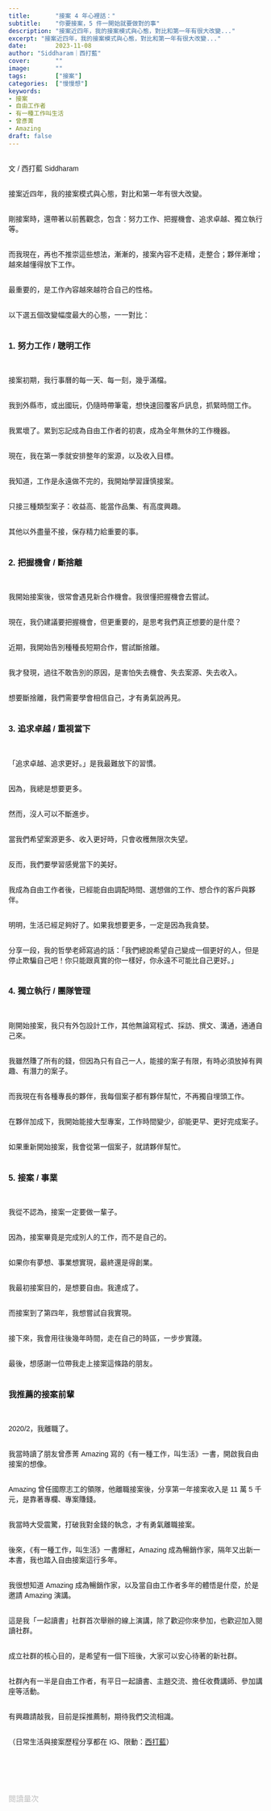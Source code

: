 ```yaml
---
title:       "接案 4 年心裡話："
subtitle:    "你要接案，5 件一開始就要做對的事"
description: "接案近四年，我的接案模式與心態，對比和第一年有很大改變..."
excerpt: "接案近四年，我的接案模式與心態，對比和第一年有很大改變..."
date:        2023-11-08
author: "Siddharam｜西打藍"
cover:       ""
image:       ""
tags:        ["接案"]
categories:  ["慢慢想"]
keywords:
- 接案
- 自由工作者
- 有一種工作叫生活
- 曾彥菁
- Amazing
draft: false
---
```


<article style="font-family: 'Noto Sans TC', '微軟正黑體', sans-serif; font-weight: 300;">

<br>文 / 西打藍 Siddharam<br><br>

接案近四年，我的接案模式與心態，對比和第一年有很大改變。<br><br>

剛接案時，還帶著以前舊觀念，包含：努力工作、把握機會、追求卓越、獨立執行等。<br><br>

而我現在，再也不推崇這些想法，漸漸的，接案內容不走精，走整合；夥伴漸增；越來越懂得放下工作。<br><br>

最重要的，是工作內容越來越符合自己的性格。<br><br>

以下選五個改變幅度最大的心態，一一對比：<br><br>


<h3 class="article-h1-color">1. 努力工作 / 聰明工作</h3><br>

接案初期，我行事曆的每一天、每一刻，幾乎滿檔。<br><br>

我到外縣市，或出國玩，仍隨時帶筆電，想快速回覆客戶訊息，抓緊時間工作。<br><br>

我累壞了。累到忘記成為自由工作者的初衷，成為全年無休的工作機器。<br><br>

現在，我在第一季就安排整年的案源，以及收入目標。<br><br>

我知道，工作是永遠做不完的，我開始學習謹慎接案。<br><br>

只接三種類型案子：收益高、能當作品集、有高度興趣。<br><br>

其他以外盡量不接，保存精力給重要的事。<br><br>


<h3 class="article-h1-color">2. 把握機會 / 斷捨離</h3><br>

我開始接案後，很常會遇見新合作機會。我很懂把握機會去嘗試。<br><br>

現在，我仍建議要把握機會，但更重要的，是思考我們真正想要的是什麼？<br><br>

近期，我開始告別種種長短期合作，嘗試斷捨離。<br><br>

我才發現，過往不敢告別的原因，是害怕失去機會、失去案源、失去收入。<br><br>

想要斷捨離，我們需要學會相信自己，才有勇氣說再見。<br><br>



<h3 class="article-h1-color">3. 追求卓越 / 重視當下</h3><br>

「追求卓越、追求更好。」是我最難放下的習慣。<br><br>

因為，我總是想要更多。<br><br>

然而，沒人可以不斷進步。<br><br>

當我們希望案源更多、收入更好時，只會收穫無限次失望。<br><br>

反而，我們要學習感覺當下的美好。<br><br>

我成為自由工作者後，已經能自由調配時間、選想做的工作、想合作的客戶與夥伴。<br><br>

明明，生活已經足夠好了。如果我想要更多，一定是因為我貪婪。<br><br>

分享一段，我的哲學老師寫過的話：「我們總說希望自己變成一個更好的人，但是停止欺騙自己吧！你只能跟真實的你一樣好，你永遠不可能比自己更好。」<br><br>


<h3 class="article-h1-color">4. 獨立執行 / 團隊管理</h3><br>

剛開始接案，我只有外包設計工作，其他無論寫程式、採訪、撰文、溝通，通通自己來。<br><br>

我雖然賺了所有的錢，但因為只有自己一人，能接的案子有限，有時必須放掉有興趣、有潛力的案子。<br><br>

而我現在有各種專長的夥伴，我每個案子都有夥伴幫忙，不再獨自埋頭工作。<br><br>

在夥伴加成下，我開始能接大型專案，工作時間變少，卻能更早、更好完成案子。<br><br>

如果重新開始接案，我會從第一個案子，就請夥伴幫忙。<br><br>


<h3 class="article-h1-color">5. 接案 / 事業</h3><br>

我從不認為，接案一定要做一輩子。<br><br>

因為，接案畢竟是完成別人的工作，而不是自己的。<br><br>

如果你有夢想、事業想實現，最終還是得創業。<br><br>

我最初接案目的，是想要自由。我達成了。<br><br>

而接案到了第四年，我想嘗試自我實現。<br><br>

接下來，我會用往後幾年時間，走在自己的時區，一步步實踐。<br><br>

最後，想感謝一位帶我走上接案這條路的朋友。<br><br>


<h3 class="article-h1-color">我推薦的接案前輩</h3><br>

2020/2，我離職了。<br><br>

我當時讀了朋友曾彥菁 Amazing 寫的《有一種工作，叫生活》一書，開啟我自由接案的想像。<br><br>

Amazing 曾任國際志工的領隊，他離職接案後，分享第一年接案收入是 11 萬 5 千元，是靠著專欄、專案賺錢。<br><br>

我當時大受震驚，打破我對金錢的執念，才有勇氣離職接案。<br><br>

後來，《有一種工作，叫生活》一書爆紅，Amazing 成為暢銷作家，隔年又出新一本書，我也踏入自由接案這行多年。<br><br>

我很想知道 Amazing 成為暢銷作家，以及當自由工作者多年的體悟是什麼，於是邀請 Amazing 演講。<br><br>

這是我「一起讀書」社群首次舉辦的線上演講，除了歡迎你來參加，也歡迎加入閱讀社群。<br><br>

成立社群的核心目的，是希望有一個下班後，大家可以安心待著的新社群。<br><br>

社群內有一半是自由工作者，有平日一起讀書、主題交流、擔任收費講師、參加講座等活動。<br><br>

有興趣請敲我，目前是採推薦制，期待我們交流相識。<br><br>



<!-- 
<!-- 案例 > 證明案例 > 壞處 > 怎麼改變（列步驟） > 結語總結金句 -->


（日常生活與接案歷程分享都在 IG、限動：<a href="https://www.instagram.com/sidd.blue/" target="_blank">西打藍</a>）<br><br>

<!-- <h3 class="article-h1-color"></h3><br> -->

<br><br><br>

</article>

<div style="color: #bfbfbf; font-size: 15px;" id="busuanzi_container_page_pv">
  閱讀量<span id="busuanzi_value_page_pv"></span>次
</div>

<script src="../../js/post.js"></script>
